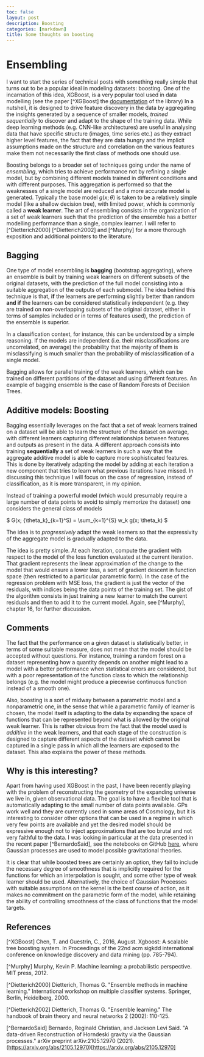 ```yaml
---
toc: false
layout: post
description: Boosting
categories: [markdown]
title: Some thoughts on boosting
---
```


# Ensembling

I want to start the series of technical posts with something really simple that turns out to be
a popular ideal in modeling datasets: boosting. One of the incarnation of this idea, XGBoost,
is a very popular tool used in data modelling (see the paper [^XGBoost] the [documentation](https://xgboost.readthedocs.io/en/latest/) of the library)
In a nutshell, it is designed to drive feature discovery in the data by aggregating the insights
generated by a sequence of smaller models, _trained sequentially_ to discover and adapt to the
shape of the training data. While deep learning methods (e.g. CNN-like architectures) are useful
in analysing data that have specific structure (images, time series etc.) as they extract
higher level features, the fact that they are data hungry and the implicit assumptions made on
the structure and correlation on the various features make them not necessarily the first class
of methods one should use.

Boosting belongs to a broader set of techniques going under the name of _ensembling_, which
tries to achieve performance not by refining a single model, but by combining different models
trained in different conditions and with different purposes.
This aggregation is performed so that the weaknesses of a single model are reduced and a more accurate model is generated. Typically the base model $g(x; \theta)$ is taken to be a relatively simple model (like a shallow decision tree), with limited power, which is commonly called a __weak learner__.
The art of ensembling consists in the organization of a set of weak learners such that the prediction
of the ensemble has a better modelling performance than a single, complex learner. I will
refer to [^Dietterich2000] [^Dietterich2002] and [^Murphy] for a more thorough exposition 
and additional pointers to the literature.


## Bagging

One type of model ensembling is __bagging__ (bootstrap aggregating), where an ensemble is built by training weak learners on
different subsets of the original datasets, with the prediction of the full model consisting into a suitable aggregation of the outputs of each submodel. The idea behind this technique is that, __if__ the learners
are performing slightly better than random __and if__ the learners can be considered statistically independent (e.g. they are trained on non-overlapping subsets of the original dataset, either in terms
of samples included or in terms of features used), the prediction
of the ensemble is superior.

In a classification context, for instance, this can be understood by a simple reasoning. If the models are independent (i.e. their misclassifications are uncorrelated, on average) the
probability that the majority of them is misclassifying is much smaller than the probability of misclassification of a single model.

Bagging allows for parallel training of the weak learners, which can be trained on different
partitions of the dataset and using different features.
An example of bagging ensemble is the case of Random Forests of Decision Trees.

## Additive models: Boosting

Bagging essentially leverages on the fact that a set of weak learners trained on a dataset will be
able to learn the structure of the dataset on average, with different learners capturing different
relationships between features and outputs as present in the data. A different approach consists
into training __sequentially__ a set of weak learners in such a way that the aggregate additive model
is able to capture more sophisticated features. This is done by iteratively adapting the
model by adding at each iteration a new component that tries to learn what previous iterations
have missed. In discussing this technique I will focus on the case of regression, instead of
classification, as it is more transparent, in my opinion.

Instead of training a powerful model (which would presumably require a large number
of data points to avoid to simply memorize the dataset) one considers the general class of models

$
G(x; {\theta\_k}\_{k=1}^S) = \sum\_{k=1}^{S} w\_k g(x; \theta\_k)
$

The idea is to _progressively_ adapt the weak learners so that the expressivity of the aggregate
model is gradually adapted to the data.

The idea is pretty simple. At each iteration, compute the gradient with respect to the model
of the loss function evaluated at the current iteration. That gradient represents the linear
approximation of the change to the model that would ensure a lower loss, a sort of gradient
descent in function space (then restricted to a particular parametric form). In the case of
the regression problem with MSE loss, the gradient is just the vector of the residuals, with indices being
the data points of the training set. The gist of the algorithm consists in just training a new learner
to match the current residuals and then to add it to the current model. Again, see [^Murphy],
chapter 16, for further discussion.

## Comments

The fact that the performance on a given dataset is statistically better, in terms of some suitable measure, does not mean that the model should be accepted without questions. For instance, training a random forest
on a dataset representing how a quantity depends on another might lead to a model with a better performance when statistical errors are considered, but with a poor representation of the function class to which the relationship belongs (e.g. the model might produce a piecewise continuous function instead
of a smooth one).

Also, boosting is a sort of midway between a parametric model and a nonparametric one, in the
sense that while a parametric family of learner is chosen, the model itself is adapting to the
data by expanding the space of functions that can be represented beyond what is allowed by
the original weak learner. This is rather obvious from the fact that the model used is
_additive_ in the weak learners, and that each stage of the construction is designed to
capture different aspects of the dataset which cannot be captured in a single pass in which
all the learners are exposed to the dataset. This also explains the power of these methods.

## Why is this interesting?

Apart from having used XGBoost in the past, I have been recently playing with the problem of
reconstructing the geometry of the expanding universe we live in, given observational data.
The goal is to have a flexible tool that is automatically adapting to the small number of data
points available. GPs work well and they are currently used in some areas of Cosmology, but
it is interesting to consider other options that can be used in a regime in which very few
points are available and yet the desired model should be expressive enough not to inject
approximations that are too brutal and not very faithful to the data.
I was looking in particular at the data presented in the recent paper [^BernardoSaid], see
the notebooks on GitHub [here](https://github.com/reggiebernardo/notebooks/tree/main/supp_ntbks_arxiv.2105.12970), where
Gaussian processes are used to model possible gravitational theories.

It is clear that while
boosted trees are certainly an option, they fail to include the necessary degree of smoothness
that is implicitly required for the functions for which an interpolation is sought, and some
other type of weak learner should be used. Alternatively, the choice of Gaussian Processes
with suitable assumptions on the kernel is the best course of action, as it makes no
commitment on the parametric form of the model, while retaining the ability of controlling
smoothness of the class of functions that the model targets.

## References

[^XGBoost] Chen, T. and Guestrin, C., 2016, August. Xgboost: A scalable tree boosting system. In Proceedings of the 22nd acm sigkdd international conference on knowledge discovery and data mining (pp. 785-794).

[^Murphy] Murphy, Kevin P. Machine learning: a probabilistic perspective. MIT press, 2012.

[^Dietterich2000] Dietterich, Thomas G. "Ensemble methods in machine learning." International workshop on multiple classifier systems. Springer, Berlin, Heidelberg, 2000.

[^Dietterich2002] Dietterich, Thomas G. "Ensemble learning." The handbook of brain theory and neural networks 2 (2002): 110-125.

[^BernardoSaid] Bernardo, Reginald Christian, and Jackson Levi Said. "A data-driven Reconstruction of Horndeski gravity via the Gaussian processes." arXiv preprint arXiv:2105.12970 (2021). (https://arxiv.org/abs/2105.12970)[https://arxiv.org/abs/2105.12970]
